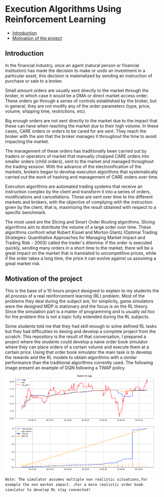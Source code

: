 # Execution Algorithms Using Reinforcement Learning

- [Introduction](#introduction)
- [Motivation of the project](#motivation-of-the-project)

<!-- toc -->

## Introduction

In the financial industry, once an agent (natural person or financial institution) has made the decision to make or undo an investment in a particular asset, this decision is materialized by sending an instruction of purchase or sale to a broker.

Small amount orders are usually sent directly to the market through the broker, in which case it would be a DMA or direct market access order. These orders go through a series of controls established by the broker, but in general, they are not modify any of the order parameters (type, price, volume, shipping time, restrictions, etc).

Big enough orders are not sent directly to the market due to the impact that these can have when reaching the market due to their high volume. In these cases, CARE orders or orders to be cared for are sent. They reach the broker with the aim that the broker manages it throughout the time to avoid impacting the market.

The management of these orders has traditionally been carried out by traders or operators of market that manually chopped CARE orders into smaller orders (child orders), sent to the market and managed throughout the trading session. With the advance of the electronification of the markets, brokers began to develop execution algorithms that systematically carried out the work of hashing and management of CARE orders over time.

Execution algorithms are automated trading systems that receive an instruction complex by the client and transform it into a series of orders, modifications and cancellations. Those are sent over time to the different markets and brokers, with the objective of complying with the instruction given by the client, that is, maximizing the result obtained with respect to a specific benchmark.

The most used are the Slicing and Smart Order Routing algorithms. Slicing algorithms aim to distribute the volume of a large order over time. These algorithms confront what Robert Kissel and Morton Glantz (Optimal Trading Strategies: Quantitative Approaches for Managing Market Impact and Trading Risk - 2003) called the trader's dilemma: if the order is executed quickly, sending many orders in a short time to the market, there will be a great impact on the market that is translated to uncompetitive prices, while if the order takes a long time, the price it can evolve against us assuming a great market risk.

## Motivation of the project

This is the base of a 10 hours project designed to explain to my students the all process of a real reinforcement learning (RL) problem. Most of the problems they deal during the subject are, for simplicity, game simulators were the designed MDP is stationary and the focus is on the RL theory. Since the simulation part is a matter of programming and is usually *ad hoc* for the problem this is not a topic fully extended during the RL subjects.

Some students told me that they had skill enough to solve defined RL tasks but they had difficulties to desing and develop a complete project from the scratch. This repository is the result of that conversation, I prepared a project where the students could develop a naive order book simulator where they can place orders of a certain volume and execute them at a certain price. Using that order book simulator the main task is to develop the rewards and the RL models to obtain algorithms with a similar performance than the traditional algorithms currently used. The following image present an example of DQN following a TWAP policy.

![DQNTWAP](./images/twap_model/twap_reproduction_dqn.png)

``` Note: The simulator assumes multiple non realistic situations,for example the non market impact. ¡For a more realistic order book simulator to develop RL stay connected! ```
